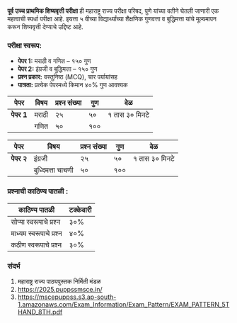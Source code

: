 **पूर्व उच्च प्राथमिक शिष्यवृत्ती परीक्षा** ही महाराष्ट्र राज्य परीक्षा परिषद, पुणे यांच्या वतीने घेतली जाणारी एक महत्वाची स्पर्धा परीक्षा आहे. इयत्ता ५ वीच्या विद्यार्थ्यांच्या शैक्षणिक गुणवत्ता व बुद्धिमत्ता यांचे मूल्यमापन करून शिष्यवृत्ती देण्याचे उद्दिष्ट आहे.

### परीक्षा स्वरूप:
- **पेपर 1:** मराठी व गणित – १५०  गुण
- **पेपर 2:** इंग्रजी व बुद्धिमत्ता – १५०  गुण
- **प्रश्न प्रकार:** वस्तुनिष्ठ (MCQ), चार पर्यायांसह
- **पात्रता:** प्रत्येक पेपरमध्ये किमान ४०% गुण आवश्यक

| पेपर       |विषय|प्रश्न संख्या|गुण|वेळ|
|------------|---|--|--|--|
| **पेपर 1** |मराठी|२५|५०| १ तास ३० मिनटे |
|            |गणित|५०|१००|

| पेपर       |विषय|प्रश्न संख्या|गुण|वेळ|
|------------|---|--|--|--|
| **पेपर २** |इंग्रजी|२५|५०| १ तास ३० मिनटे |
|            |बुध्दिमत्ता चाचणी |५०|१००|

### प्रश्नाची काठिण्य पातळी :

|    काठिण्य पातळी  |टक्केवारी|
|-------------------------|-|
| सोप्या स्वरूपाचे प्रश्न |३०%|
| माध्यम स्वरूपाचे प्रश्न |४०%|
|  कठीण स्वरूपाचे प्रश्न  |३०%|


### संदर्भ
1. महाराष्ट्र राज्य पाठ्यपुस्तक निर्मिती मंडळ
2. https://2025.puppssmsce.in/
3. https://mscepuppss.s3.ap-south-1.amazonaws.com/Exam_Information/Exam_Pattern/EXAM_PATTERN_5THAND_8TH.pdf